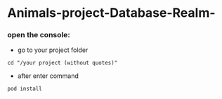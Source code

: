 # Animals-project-Database-Realm-

### open the console:

* go to your project folder

```
cd "/your project (without quotes)"
```
* after enter command
```
pod install

```
